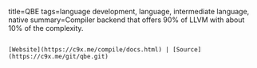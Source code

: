 title=QBE
tags=language development, language, intermediate language, native
summary=Compiler backend that offers 90% of LLVM with about 10% of the complexity.
~~~~~~

[Website](https://c9x.me/compile/docs.html) | [Source](https://c9x.me/git/qbe.git)

